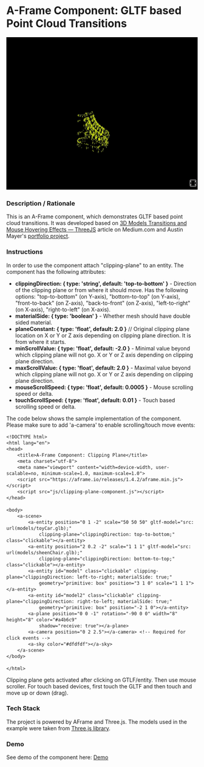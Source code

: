 # A-Frame Component: GLTF based Point Cloud Transitions
<img src="img/screenshot.gif" title="Video screen capture" alt="Video screen capture" height="400">

### **Description / Rationale**
This is an A-Frame component, which demonstrates GLTF based point cloud transitions. It was developed based on <a href="https://medium.com/@mahmed07041/3d-models-transitions-and-mouse-hovering-effects-threejs-664280bd8274">3D Models Transitions and Mouse Hovering Effects — ThreeJS</a> article on Medium.com and Austin Mayer's <a href="https://twitter.com/amayer_/status/1098662776929693706">portfolio project</a>.

### **Instructions**
In order to use the component attach "clipping-plane" to an entity. The component has the following attributes: 
* <b>clippingDirection: { type: 'string', default: 'top-to-bottom' }</b> - Direction of the clipping plane or from where it should move. Has the following options: "top-to-bottom" (on Y-axis), "bottom-to-top" (on Y-axis), "front-to-back" (on Z-axis), "back-to-front" (on Z-axis), "left-to-right" (on X-axis), "right-to-left" (on X-axis).  
* <b>materialSide: { type: 'boolean' }</b> - Whether mesh should have double sided material.
* <b>planeConstant: { type: 'float', default: 2.0 }</b> // Original clipping plane location on X or Y or Z axis depending on clipping plane direction. It is from where it starts.
* <b>minScrollValue: { type: 'float', default: -2.0 }</b> - Minimal value beyond which clipping plane will not go. X or Y or Z axis depending on clipping plane direction.
* <b>maxScrollValue: { type: 'float', default: 2.0 }</b> - Maximal value beyond which clipping plane will not go. X or Y or Z axis depending on clipping plane direction.
* <b>mouseScrollSpeed: { type: 'float', default: 0.0005 }</b> - Mouse scrolling speed or delta. 
* <b>touchScrollSpeed: { type: 'float', default: 0.01 }</b> - Touch based scrolling speed or delta.

The code below shows the sample implementation of the component. Please make sure to add 'a-camera' to enable scrolling/touch move events:
```
<!DOCTYPE html>
<html lang="en">
<head>
    <title>A-Frame Component: Clipping Plane</title>
    <meta charset="utf-8">
    <meta name="viewport" content="width=device-width, user-scalable=no, minimum-scale=1.0, maximum-scale=1.0">
    <script src="https://aframe.io/releases/1.4.2/aframe.min.js"></script>
    <script src="js/clipping-plane-component.js"></script>
</head>

<body>
    <a-scene>
        <a-entity position="0 1 -2" scale="50 50 50" gltf-model="src: url(models/toyCar.glb);"
            clipping-plane="clippingDirection: top-to-bottom;" class="clickable"></a-entity>
        <a-entity position="2 0.2 -2" scale="1 1 1" gltf-model="src: url(models/sheenChair.glb);"
            clipping-plane="clippingDirection: bottom-to-top;" class="clickable"></a-entity>
        <a-entity id="model" class="clickable" clipping-plane="clippingDirection: left-to-right; materialSide: true;"
            geometry="primitive: box" position="3 1 0" scale="1 1 1"></a-entity>
        <a-entity id="model2" class="clickable" clipping-plane="clippingDirection: right-to-left; materialSide: true;"
            geometry="primitive: box" position="-2 1 0"></a-entity>
        <a-plane position="0 0 -1" rotation="-90 0 0" width="8" height="8" color="#a4b6c9"
            shadow="receive: true"></a-plane>
        <a-camera position="0 2 2.5"></a-camera> <!-- Required for click events -->
        <a-sky color="#dfdfdf"></a-sky>
    </a-scene>
</body>

</html>
```
Clipping plane gets activated after clicking on GTLF/entity. Then use mouse scroller. For touch based devices, first touch the GLTF and then touch and move up or down (drag).

### **Tech Stack**
The project is powered by AFrame and Three.js. The models used in the example were taken from <a href="[https://media.w3.org/2010/05/sintel/](https://github.com/mrdoob/three.js/tree/master/examples/models/gltf)">Three.js library</a>.

### **Demo**
See demo of the component here: [Demo](https://c-plane.glitch.me/)
